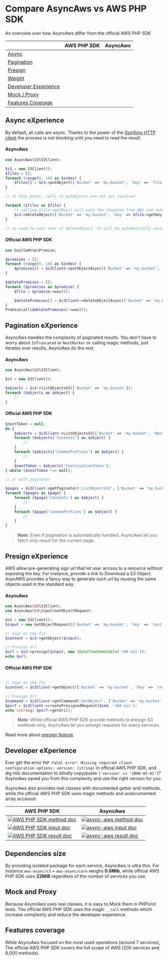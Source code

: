 # Compare AsyncAws vs AWS PHP SDK

An overview over how AsyncAws differ from the official AWS PHP SDK

|   | AWS PHP SDK | AsyncAws |
|---|-------------|-----------|
| [Async](#async-experience)                    | | <i class="fa fa-check"></i> |
| [Pagination](#pagination-experience)          | | <i class="fa fa-check"></i> |
| [Presign](#presign-experience)                | | <i class="fa fa-check"></i> |
| [Weight](#dependencies-size)                  | | <i class="fa fa-check"></i> |
| [Developer Experience](#developer-experience) | | <i class="fa fa-check"></i> |
| [Mock / Proxy](#mock-and-proxy)               | | <i class="fa fa-check"></i> |
| [Features Coverage](#features-coverage)       | <i class="fa fa-check"></i> | |


## Async eXperience

By default, all calls are async. Thanks to the power of the
[Symfony HTTP client](https://symfony.com/doc/current/components/http_client.html)
the process is not blocking until you need to read the result.

#### AsyncAws

```php
use AsyncAws\S3\S3Client;

$s3 = new S3Client();
$files = [];
foreach (range(0, 10) as $index) {
    $files[] = $s3->putObject(['Bucket' => 'my.bucket', 'Key' => 'file-' . uniqid('file-', true), 'Body' => 'test']);
}

// at this point, calls to putObjects are not yet resolved

foreach ($files as $file) {
    // calling $file->getKey() will wait the response from AWS and returned the real value
    $s3->deleteObject(['Bucket' => 'my.bucket', 'Key' => $file->getKey()]);
}

// no need to wait ends of deleteObject. It will be automatically resolved on destruct
```

#### Official AWS PHP SDK

```php
use GuzzleHttp\Promise;

$promises = [];
foreach (range(0, 10) as $index) {
    $promises[] = $s3Client->putObjectAsync(['Bucket' => 'my.bucket', 'Key' => 'file-' . uniqid('file-', true), 'Body' => 'test']);
}

$deletePromises = [];
foreach ($promises as $promise) {
    $file = $promise->wait();

    $deletePromises[] = $s3Client->deleteObjectAsync(['Bucket' => 'my.bucket', 'Key' => $file['Key']]);
}
Promise\all($deletePromises)->wait();
```

## Pagination eXperience

AsyncAws handles the complexity of paginated results. You don't
have to worry about `IsTruncated` or `NextMarker` or calling magic methods, just
iterates over results, AsyncAws do the rest.

#### AsyncAws

```php
use AsyncAws\S3\S3Client;

$s3 = new S3Client();

$objects = $s3->listObjectsV2(['Bucket' => 'my.bucket']);
foreach ($objects as $object) {
    //
}
```

#### Official AWS PHP SDK

```php
$nextToken = null;
do {
    $objects = $s3Client->ListObjectsV2(['Bucket' => 'my-bucket', 'NextContinuationToken' => $nextToken]);
    foreach ($objects['Contents'] as $object) {
        //
    }
    foreach ($objects['CommonPrefixes'] as $object) {
        //
    }
    $nextToken = $objects['ContinuationToken'];
} while ($nextToken !== null);

// or with paginator

$pages = $s3Client->getPaginator('ListObjectsV2', ['Bucket' => 'my.bucket']);
foreach ($pages as $page) {
    foreach ($page['Contents'] as $object) {
        //
    }
    foreach ($page['CommonPrefixes'] as $object) {
        //
    }
}

```

> **Note**: Even if pagination is automatically handled, AsyncAws let you fetch only
> result for the current page.

## Presign eXperience

AWS allow pre-generating sign url that let user access to a resource
without exposing the key. For instance, provide a link to Download a S3 Object.
AsycAWS provides a fancy way to generate such url by reusing the same objects
used in the standard way.

#### AsyncAws

```php
use AsyncAws\S3\S3Client;
use AsyncAws\S3\Input\GetObjectRequest;

$s3 = new S3Client();
$input = new GetObjectRequest(['Bucket' => 'my-bucket', 'Key' => 'test']);

// Sign on the fly
$content = $s3->getObject($input);

// Presign Url
$url = $s3->presign($input, new \DateTimeImmutable('+60 min'));
echo $url;
```

#### Official AWS PHP SDK

```php

// Sign on the fly
$content = $s3Client->getObject(['Bucket' => 'my-bucket', 'Key' => 'test']);

// Presign Url
$command = $s3Client->getCommand('GetObject', ['Bucket' => 'my-bucket', 'Key' => 'test']);
$psr7 = $s3Client->createPresignedRequest($cmd, '+60 min');
echo (string) $psr7->getUri();

```

> **Note**: While official AWS PHP SDK provide methods to presign S3 methods only,
> AsyncAws let you presign requests for every services.

Read more about [presign feature](/features/presign.md).

## Developer eXperience

Ever get the error `PHP Fatal error: Missing required client configuration
options: version: (string)` in official AWS PHP SDK, and dig into documentation
to blindly copy/paste `['version' => '2006-03-01']`? AsyncAws saved you from
this complexity and use the right version for you.

AsyncAws also provides real classes with documented getter and methods, while
the official AWS PHP SDK uses magic methods and undocumented array accessor.

| AWS PHP SDK | AsyncAws |
| ----------- | -------- |
| [![AWS PHP SDK method doc](/assets/image/compare/aws-method.png)](/assets/image/compare/aws-method.png) | [![async-aws method doc](/assets/image/compare/aa-method.png)](/assets/image/compare/aa-method.png)
| [![AWS PHP SDK input doc](/assets/image/compare/aws-input.png)](/assets/image/compare/aws-input.png)    | [![async-aws input doc](/assets/image/compare/aa-input.png)](/assets/image/compare/aa-input.png)
| [![AWS PHP SDK result doc](/assets/image/compare/aws-result.png)](/assets/image/compare/aws-result.png) | [![async-aws result doc](/assets/image/compare/aa-result.png)](/assets/image/compare/aa-result.png)

## Dependencies size

By providing isolated package for each service, AsyncAws is ultra thin. For
instance `aws-async/s3` + `aws-async/core` weighs **0.6Mib**, while official AWS
PHP SDK uses **22MiB** regardless of the number of services you use.

## Mock and Proxy

Because AsyncAws uses real classes, it is easy to Mock them in PHPUnit tests.
The official AWS PHP SDK uses the magic `__call` methods which increase
complexity and reduce the developer experience.

## Features coverage

While AsyncAws focused on the most used operations (around 7 services),
The official AWS PHP SDK covers the full scope of AWS (200 services and 8,000
methods).
